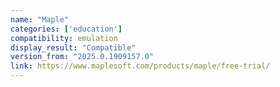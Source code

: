 ```yaml
---
name: "Maple"
categories: ['education']
compatibility: emulation
display_result: "Compatible"
version_from: "2025.0.1909157.0"
link: https://www.maplesoft.com/products/maple/free-trial/
---
```

